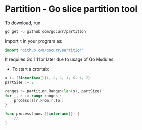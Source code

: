 # Partition - Go slice partition tool

To download, run:

```bash
go get -u github.com/gocurr/partition
```

Import it in your program as:

```go
import "github.com/gocurr/partition"
```

It requires Go 1.11 or later due to usage of Go Modules.

- To start a crontab:

```go
s := []interface{}{1, 2, 3, 4, 5, 6, 7}
partSize := 2

ranges := partition.Ranges(len(s), partSize)
for _, r := range ranges {
    process(s[r.From:r.To])
}

func process(nums []interface{}) {
    // 
}
```
